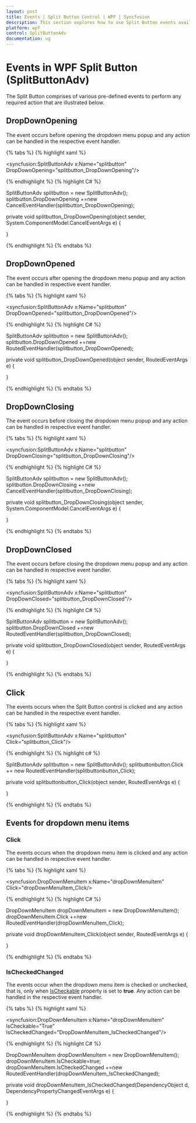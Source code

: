 ```yaml
---
layout: post
title: Events | Split Button Control | WPF | Syncfusion
description: This section explores how to use Split Button events available for dropdown opening, closing, etc. operations in-order to perform the required action.
platform: wpf
control: SplitButtonAdv
documentation: ug
---
```


# Events in WPF Split Button (SplitButtonAdv)

The Split Button comprises of various pre-defined events to perform any required action that are illustrated below.

## DropDownOpening

The event occurs before opening the dropdown menu popup and any action can be handled in the respective event handler.

{% tabs %}
{% highlight xaml %} 

<syncfusion:SplitButtonAdv x:Name="splitbutton" DropDownOpening="splitbutton_DropDownOpening"/>

{% endhighlight %}
{% highlight C# %} 

SplitButtonAdv splitbutton = new SplitButtonAdv();
splitbutton.DropDownOpening +=new CancelEventHandler(splitbutton_DropDownOpening);

private void splitbutton_DropDownOpening(object sender, System.ComponentModel.CancelEventArgs e)
{

}

{% endhighlight %}
{% endtabs %}


## DropDownOpened

The event occurs after opening the dropdown menu popup and any action can be handled in respective event handler.

{% tabs %}
{% highlight xaml %}

<syncfusion:SplitButtonAdv x:Name="splitbutton" DropDownOpened="splitbutton_DropDownOpened"/> 

{% endhighlight %}
{% highlight C# %}

SplitButtonAdv splitbutton = new SplitButtonAdv();
splitbutton.DropDownOpened +=new RoutedEventHandler(splitbutton_DropDownOpened); 

private void splitbutton_DropDownOpened(object sender, RoutedEventArgs e)
{

}

{% endhighlight %} 
{% endtabs %}

## DropDownClosing

The event occurs before closing the dropdown menu popup and any action can be handled in respective event handler.

{% tabs %}
{% highlight xaml %} 

<syncfusion:SplitButtonAdv x:Name="splitbutton" DropDownClosing="splitbutton_DropDownClosing"/>

{% endhighlight %}
{% highlight C# %} 

SplitButtonAdv splitbutton = new SplitButtonAdv();
splitbutton.DropDownClosing +=new CancelEventHandler(splitbutton_DropDownClosing);

private void splitbutton_DropDownClosing(object sender, System.ComponentModel.CancelEventArgs e)
{

}

{% endhighlight %}
{% endtabs %}

## DropDownClosed 

The event occurs before closing the dropdown menu popup and any action can be handled in respective event handler.

{% tabs %}
{% highlight xaml %} 

<syncfusion:SplitButtonAdv x:Name="splitbutton" DropDownClosed="splitbutton_DropDownClosed"/> 

{% endhighlight %} 
{% highlight C# %} 

SplitButtonAdv splitbutton = new SplitButtonAdv();
splitbutton.DropDownClosed +=new RoutedEventHandler(splitbutton_DropDownClosed); 

private void splitbutton_DropDownClosed(object sender, RoutedEventArgs e)
{

}

{% endhighlight %} 
{% endtabs %}

## Click

The events occurs when the Split Button control is clicked and any action can be handled in the respective event handler.

{% tabs %}
{% highlight xaml %}

<syncfusion:SplitButtonAdv x:Name="splitbutton" Click="splitbutton_Click"/>

{% endhighlight %}
{% highlight c# %}

SplitButtonAdv splitbutton = new SplitButtonAdv();
splitbuttonbutton.Click += new RoutedEventHandler(splitbuttonbutton_Click);

private void splitbuttonbutton_Click(object sender, RoutedEventArgs e)
{

}

{% endhighlight %}
{% endtabs %}

## Events for dropdown menu items

### Click

The events occurs when the dropdown menu item is clicked and any action can be handled in respective event handler.

{% tabs %}
{% highlight xaml %} 

<syncfusion:DropDownMenuItem x:Name="dropDownMenuItem" Click="dropDownMenuItem_Click/> 

{% endhighlight %} 
{% highlight C# %} 

DropDownMenuItem dropDownMenuItem = new DropDownMenuItem();
dropDownMenuItem.Click +=new RoutedEventHandler(dropDownMenuItem_Click);

private void dropDownMenuItem_Click(object sender, RoutedEventArgs e)
{

} 

{% endhighlight %} 
{% endtabs %}

### IsCheckedChanged

The events occur when the dropdown menu item is checked or unchecked, that is, only when [IsCheckable](https://help.syncfusion.com/cr/wpf/Syncfusion.Windows.Tools.Controls.DropDownMenuItem.html#Syncfusion_Windows_Tools_Controls_DropDownMenuItem_IsCheckable) property is set to **true**. Any action can be handled in the respective event handler.

{% tabs %}
{% highlight xaml %} 

<syncfusion:DropDownMenuItem x:Name="dropDownMenuItem" IsCheckable="True" IsCheckedChanged="DropDownMenuItem_IsCheckedChanged"/>

{% endhighlight %} 
{% highlight C# %} 

DropDownMenuItem dropDownMenuItem  = new DropDownMenuItem();
dropDownMenuItem.IsCheckable=true;
dropDownMenuItem.IsCheckedChanged +=new RoutedEventHandler(dropDownMenuItem_IsCheckedChanged);

private void dropDownMenuItem_IsCheckedChanged(DependencyObject d, DependencyPropertyChangedEventArgs e)
{

}

{% endhighlight %} 
{% endtabs %}
